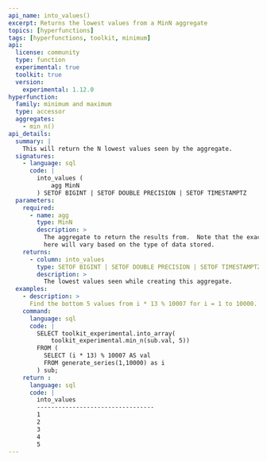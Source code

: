 ```yaml
---
api_name: into_values()
excerpt: Returns the lowest values from a MinN aggregate
topics: [hyperfunctions]
tags: [hyperfunctions, toolkit, minimum]
api:
  license: community
  type: function
  experimental: true
  toolkit: true
  version:
    experimental: 1.12.0
hyperfunction:
  family: minimum and maximum
  type: accessor
  aggregates:
    - min_n()
api_details:
  summary: |
    This will return the N lowest values seen by the aggregate.
  signatures:
    - language: sql
      code: |
        into_values (
            agg MinN
        ) SETOF BIGINT | SETOF DOUBLE PRECISION | SETOF TIMESTAMPTZ
  parameters:
    required:
      - name: agg
        type: MinN
        description: >
          The aggregate to return the results from.  Note that the exact type 
          here will vary based on the type of data stored.
    returns:
      - column: into_values
        type: SETOF BIGINT | SETOF DOUBLE PRECISION | SETOF TIMESTAMPTZ
        description: >
          The lowest values seen while creating this aggregate.
  examples:
    - description: >
      Find the bottom 5 values from i * 13 % 10007 for i = 1 to 10000.
    command:
      language: sql
      code: |
        SELECT toolkit_experimental.into_array(
            toolkit_experimental.min_n(sub.val, 5))
        FROM (
          SELECT (i * 13) % 10007 AS val 
          FROM generate_series(1,10000) as i
        ) sub;
    return :
      language: sql
      code: |
        into_values            
        ---------------------------------
        1
        2
        3
        4
        5
---
```

